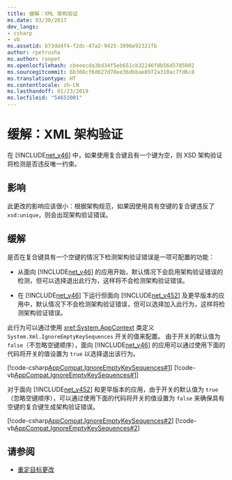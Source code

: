 ```yaml
---
title: 缓解：XML 架构验证
ms.date: 03/30/2017
dev_langs:
- csharp
- vb
ms.assetid: b73dd4f4-f2dc-47a2-9425-3896e92321fb
author: rpetrusha
ms.author: ronpet
ms.openlocfilehash: cbeeecda3bd34f5eb651cb32246f8b56d5705002
ms.sourcegitcommit: 6b308cf6d627d78ee36dbbae8972a310ac7fd6c8
ms.translationtype: HT
ms.contentlocale: zh-CN
ms.lasthandoff: 01/23/2019
ms.locfileid: "54651001"
---
```

# <a name="mitigation-xml-schema-validation"></a>缓解：XML 架构验证
在 [!INCLUDE[net_v46](../../../includes/net-v46-md.md)] 中，如果使用复合键且有一个键为空，则 XSD 架构验证将检测是否违反唯一约束。  
  
## <a name="impact"></a>影响  
 此更改的影响应该很小：根据架构规范，如果因使用具有空键的复合键违反了 `xsd:unique`，则会出现架构验证错误。  
  
## <a name="mitigation"></a>缓解  
 是否在复合键具有一个空键的情况下检测架构验证错误是一项可配置的功能：  
  
-   从面向 [!INCLUDE[net_v46](../../../includes/net-v46-md.md)] 的应用开始，默认情况下会启用架构验证错误的检测，但可以选择退出此行为，这样将不会检测架构验证错误。  
  
-   在 [!INCLUDE[net_v46](../../../includes/net-v46-md.md)] 下运行但面向 [!INCLUDE[net_v452](../../../includes/net-v452-md.md)] 及更早版本的应用中，默认情况下不会检测架构验证错误，但可以选择加入此行为，这样将检测架构验证错误。  
  
 此行为可以通过使用 <xref:System.AppContext> 类定义 `System.Xml.IgnoreEmptyKeySequences` 开关的值来配置。 由于开关的默认值为 `false`（不忽略空键顺序），面向 [!INCLUDE[net_v46](../../../includes/net-v46-md.md)] 的应用可以通过使用下面的代码将开关的值设置为 `true` 以选择退出该行为。  
  
 [!code-csharp[AppCompat.IgnoreEmptyKeySequences#1](../../../samples/snippets/csharp/VS_Snippets_CLR/appcompat.ignoreemptykeysequences/cs/program.cs#1)]
 [!code-vb[AppCompat.IgnoreEmptyKeySequences#1](../../../samples/snippets/visualbasic/VS_Snippets_CLR/appcompat.ignoreemptykeysequences/vb/module1.vb#1)]  
  
 对于面向 [!INCLUDE[net_v452](../../../includes/net-v452-md.md)] 和更早版本的应用，由于开关的默认值为 `true`（忽略空键顺序），可以通过使用下面的代码将开关的值设置为 `false` 来确保具有空键的复合键生成架构验证错误。  
  
 [!code-csharp[AppCompat.IgnoreEmptyKeySequences#2](../../../samples/snippets/csharp/VS_Snippets_CLR/appcompat.ignoreemptykeysequences/cs/program.cs#2)]
 [!code-vb[AppCompat.IgnoreEmptyKeySequences#2](../../../samples/snippets/visualbasic/VS_Snippets_CLR/appcompat.ignoreemptykeysequences/vb/module1.vb#2)]  
  
## <a name="see-also"></a>请参阅
- [重定目标更改](../../../docs/framework/migration-guide/retargeting-changes-in-the-net-framework-4-6.md)
